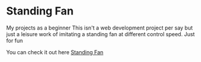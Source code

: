 # Standing Fan
 My projects as a beginner
This isn't a web development project per say but just a leisure work of imitating a standing fan at different control speed.
Just for fun

You can check it out here 
[Standing Fan](https://amination-standing-fan.netlify.app)
